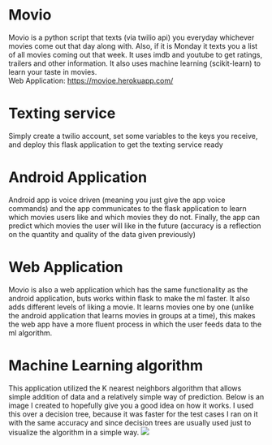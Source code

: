 # Movio
Movio is a python script that texts (via twilio api) you everyday whichever movies come out that day along with.
Also, if it is Monday it texts you a list of all movies coming out that week.
It uses imdb and youtube to get ratings, trailers and other information.
It also uses machine learning (scikit-learn) to learn your taste in movies.<br/>
Web Application: https://movioe.herokuapp.com/
# Texting service
Simply create a twilio account, set some variables to the keys you receive, and deploy this flask application to get the texting service ready
# Android Application
Android app is voice driven (meaning you just give the app voice commands) and the app communicates to the flask application to learn which movies users like and which movies they do not. Finally, the app can predict which movies the user will like in the future (accuracy is a reflection on the quantity and quality of the data given previously)
# Web Application
Movio is also a web application which has the same functionality as the android application, buts works within flask to make the ml faster. It also adds different levels of liking a movie. It learns movies one by one (unlike the android application that learns movies in groups at a time), this makes the web app have a more fluent process in which the user feeds data to the ml algorithm.
# Machine Learning algorithm
This application utilized the K nearest neighbors algorithm that allows simple addition of data and a relatively simple way of prediction.
Below is an image I created to hopefully give you a good idea on how it works. I used this over a decision tree, because it was faster for the test cases I ran on it with the same accuracy and since decision trees are usually used just to visualize the algorithm in a simple way.
<img src="https://docs.google.com/drawings/d/13-lHtxaBa3ngKoffD-RudUMFZTyQt2gwk6Wf8R4j__w/pub?w=960&h=720"/>
